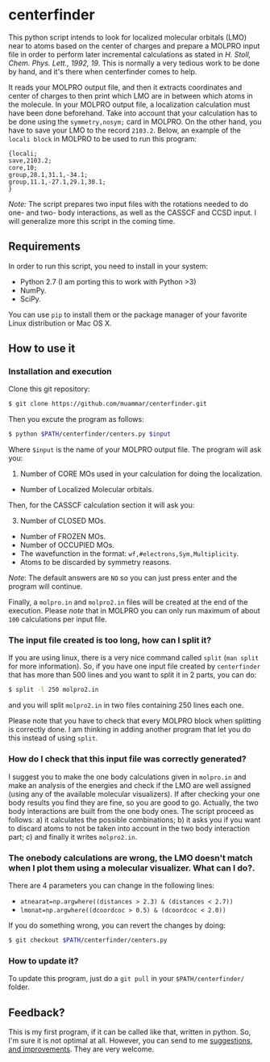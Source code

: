 centerfinder
============

This python script intends to look for localized molecular orbitals (LMO) near
to atoms based on the center of charges and prepare a MOLPRO input file in
order to perform later incremental calculations as stated in _H. Stoll, Chem.
Phys. Lett., 1992, 19_. This is normally a very tedious work to be done by
hand, and it's there when centerfinder comes to help.

It reads your MOLPRO output file, and then it extracts coordinates and center
of charges to then print which LMO are in between which atoms in the molecule.
In your MOLPRO output file, a localization calculation must have been done
beforehand. Take into account that your calculation has to be done using the
`symmetry,nosym;` card in MOLPRO. On the other hand, you have to save your LMO
to the record `2103.2`. Below, an example of the `locali block` in MOLPRO to be
used to run this program:

```
{locali;
save,2103.2;
core,10;
group,28.1,31.1,-34.1;
group,11.1,-27.1,29.1,30.1;
}
```

*Note:* The script prepares two input files with the rotations needed to do
one- and two- body interactions, as well as the CASSCF and CCSD input. I will
generalize more this script in the coming time.

## Requirements

In order to run this script, you need to install in your system:

- Python 2.7 (I am porting this to work with Python >3)
- NumPy.
- SciPy.

You can use `pip` to install them or the package manager of your favorite Linux
distribution or Mac OS X.

## How to use it

### Installation and execution

Clone this git repository:

```bash
$ git clone https://github.com/muammar/centerfinder.git
```

Then you excute the program as follows:

```bash
$ python $PATH/centerfinder/centers.py $input
```
Where `$input` is the name of your MOLPRO output file. The program will ask you:

1. Number of CORE MOs used in your calculation for doing the localization.
- Number of Localized Molecular orbitals.

Then, for the CASSCF calculation section it will ask you:

3. Number of CLOSED MOs.
- Number of FROZEN MOs.
- Number of OCCUPIED MOs.
- The wavefunction in the format: `wf,#electrons,Sym,Multiplicity`.
- Atoms to be discarded by symmetry reasons.

*Note*: The default answers are `NO` so you can just press enter and the
program will continue.

Finally, a `molpro.in` and `molpro2.in` files will be created at the end of the
execution. Please *note* that in MOLPRO you can only run maximum of about `100`
calculations per input file.

### The input file created is too long, how can I split it?

If you are using linux, there is a very nice command called `split` (`man
split` for more information). So, if you have one input file created by
`centerfinder` that has more than 500 lines and you want to split it in
2 parts, you can do:

```bash
$ split -l 250 molpro2.in
```
and you will split `molpro2.in` in two files containing 250 lines each one.

Please note that you have to check that every MOLPRO block when splitting is
correctly done. I am thinking in adding another program that let you do this
instead of using `split`.

### How do I check that this input file was correctly generated?

I suggest you to make the one body calculations given in `molpro.in` and make
an analysis of the energies and check if the LMO are well assigned (using any
of the available molecular visualizers). If after checking your one body
results you find they are fine, so you are good to go. Actually, the two body
interactions are built from the one body ones. The script proceed as follows:
a) it calculates the possible combinations; b) it asks you if you want to
discard atoms to not be taken into account in the two body interaction part; c)
and finally it writes `molpro2.in`.

### The onebody calculations are wrong, the LMO doesn't match when I plot them using a molecular visualizer. What can I do?.

There are 4 parameters you can change in the following lines:

* `atnearat=np.argwhere((distances > 2.3) & (distances < 2.7))`
* `lmonat=np.argwhere((dcoordcoc > 0.5) & (dcoordcoc < 2.0))`

If you do something wrong, you can revert the changes by doing:

```bash
$ git checkout $PATH/centerfinder/centers.py

```

### How to update it?

To update this program, just do a `git pull` in your `$PATH/centerfinder/`
folder.

## Feedback?

This is my first program, if it can be called like that, written in python. So,
I'm sure it is not optimal at all. However, you can send to me
[suggestions, and improvements](https://github.com/muammar/centerfinder/issues).
They are very welcome.
